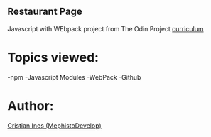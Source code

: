 ## Restaurant Page

Javascript with WEbpack project from The Odin Project [curriculum](https://www.theodinproject.com/lessons/restaurant-page)

# Topics viewed:

-npm
-Javascript Modules
-WebPack
-Github

# Author:
[Cristian Ines (MephistoDevelop)](https://github.com/MephistoDevelop)
